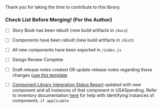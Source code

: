 Thank you for taking the time to contribute to this library.

### Check List Before Merging! (For the Author)
- [ ] Story Book has been rebuilt (new build artifacts in `/docs`)
- [ ] Components have been rebuilt (new build artifacts in `/dist`)
- [ ] All new components have been exported in `/index.js`
- [ ] Design Review Complete
- [ ] Draft release notes created OR update release notes regarding these changes ([use this template](https://github.com/fedspendingtransparency/data-transparency-ui/blob/master/release_notes_template.md)
- [ ] [Component Library Integration Status Report](https://github.com/fedspendingtransparency/data-act-documentation/blob/data-transparency-ui/frontend_apps/component-library-integration-status.md) updated with new component and all instances of that component in USASpending. Refer to inventory documentation [here](https://airtable.com/tblHeQOwctk5z5FOj/viw2T0ewpuDPOhHtL?blocks=show) for help with identifying instances of components. `if applicable`

